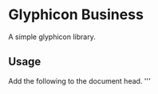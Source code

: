 
# Glyphicon Business
A simple glyphicon library.
## Usage
Add the following to the document head.
'''
<link rel="stylesheet" type="text/css" href="glyphicon-business.css">
